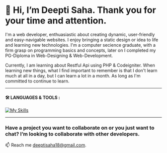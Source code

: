 # 👋 Hi, I’m Deepti Saha. Thank you for your time and attention.
I'm a web developer, enthuasiastic about creating dynamic, user-friendly and easy-navigable websites. I enjoy bringing a static design or idea to life and learning new technologies. I'm a computer secience graduate, with a firm grasp on programming basics and concepts, later on I completed my PG-Diploma in Web-Designing & Web-Development. 

Currently, I am learning about Restful Api using PHP & Codeigniter. When learning new things, what I find important to remember is that I don't learn much at all in a day, but I can learn a lot in a month. As long as I'm committed to continue to learn.

---

#### :hammer_and_wrench: LANGUAGES & TOOLS :
[![My Skills](https://skillicons.dev/icons?i=js,html,css,php,mysql,postman)](https://skillicons.dev)

---

### Have a project you want to collaborate on or you just want to chat? I’m looking to collaborate with other developers.
 📫 Reach me deeptisaha18@gmail.com.




<!---
sahadeepti/sahadeepti is a ✨ special ✨ repository because its `README.md` (this file) appears on your GitHub profile.
You can click the Preview link to take a look at your changes.
--->
